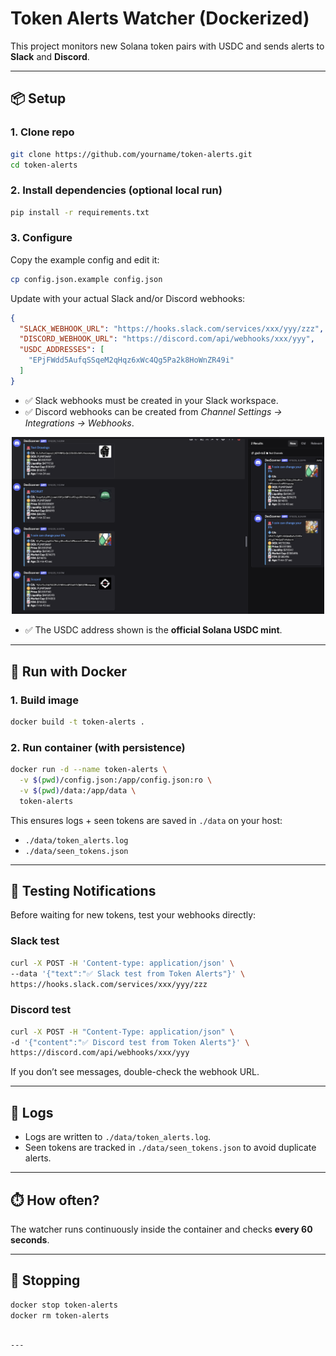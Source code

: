 # Token Alerts Watcher (Dockerized)

This project monitors new Solana token pairs with USDC and sends alerts to **Slack** and **Discord**.

---

## 📦 Setup

### 1. Clone repo
```bash
git clone https://github.com/yourname/token-alerts.git
cd token-alerts
```

### 2. Install dependencies (optional local run)

```bash
pip install -r requirements.txt
```

### 3. Configure

Copy the example config and edit it:

```bash
cp config.json.example config.json
```

Update with your actual Slack and/or Discord webhooks:

```json
{
  "SLACK_WEBHOOK_URL": "https://hooks.slack.com/services/xxx/yyy/zzz",
  "DISCORD_WEBHOOK_URL": "https://discord.com/api/webhooks/xxx/yyy",
  "USDC_ADDRESSES": [
    "EPjFWdd5AufqSSqeM2qHqz6xWc4Qg5Pa2k8HoWnZR49i"
  ]
}
```

* ✅ Slack webhooks must be created in your Slack workspace.
* ✅ Discord webhooks can be created from *Channel Settings → Integrations → Webhooks*.

<p align="center">
  <img src="images/discord.png" alt="Discord Message Example" width="500"/>
</p>

* ✅ The USDC address shown is the **official Solana USDC mint**.

---

## 🐳 Run with Docker

### 1. Build image

```bash
docker build -t token-alerts .
```

### 2. Run container (with persistence)

```bash
docker run -d --name token-alerts \
  -v $(pwd)/config.json:/app/config.json:ro \
  -v $(pwd)/data:/app/data \
  token-alerts
```

This ensures logs + seen tokens are saved in `./data` on your host:

* `./data/token_alerts.log`
* `./data/seen_tokens.json`

---

## 🔔 Testing Notifications

Before waiting for new tokens, test your webhooks directly:

### Slack test

```bash
curl -X POST -H 'Content-type: application/json' \
--data '{"text":"✅ Slack test from Token Alerts"}' \
https://hooks.slack.com/services/xxx/yyy/zzz
```

### Discord test

```bash
curl -X POST -H "Content-Type: application/json" \
-d '{"content":"✅ Discord test from Token Alerts"}' \
https://discord.com/api/webhooks/xxx/yyy
```

If you don’t see messages, double-check the webhook URL.

---

## 📝 Logs

* Logs are written to `./data/token_alerts.log`.
* Seen tokens are tracked in `./data/seen_tokens.json` to avoid duplicate alerts.

---

## ⏱️ How often?

The watcher runs continuously inside the container and checks **every 60 seconds**.

---

## 🛑 Stopping

```bash
docker stop token-alerts
docker rm token-alerts
```

```

---
